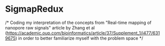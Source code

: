 # SigmapRedux
/*
Coding my interpretation of the concepts from "Real-time mapping of nanopore raw signals" article by Zhang et al
(https://academic.oup.com/bioinformatics/article/37/Supplement_1/i477/6319675) in order to better familiarize myself with the problem space
*/
